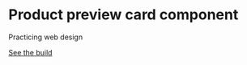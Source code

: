 # Product preview card component

Practicing web design

[See the build](https://cthulhuscode.github.io/product-preview-card-component)
